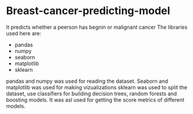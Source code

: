 # Breast-cancer-predicting-model
It predicts whether a peerson has begnin or malignant cancer
The libraries used here are:
  * pandas
  * numpy
  * seaborn
  * matplotlib
  * sklearn

pandas and numpy was used for reading the dataset. 
Seaborn and matplotlib was used for making vizualizations
sklearn was used to split the dataset, use classifiers for building decision trees, random forests and boosting models.
It was asl used for getting the score metrics of different models.






